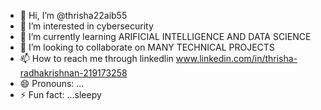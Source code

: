 - 👋 Hi, I’m @thrisha22aib55
- 👀 I’m interested in cybersecurity
- 🌱 I’m currently learning ARIFICIAL INTELLIGENCE AND DATA SCIENCE
- 💞️ I’m looking to collaborate on MANY TECHNICAL PROJECTS
- 📫 How to reach me through linkedlin www.linkedin.com/in/thrisha-radhakrishnan-219173258
- 😄 Pronouns: ...
- ⚡ Fun fact: ...sleepy

<!---
thrisha22aib55/thrisha22aib55 is a ✨ special ✨ repository because its `README.md` (this file) appears on your GitHub profile.
You can click the Preview link to take a look at your changes.
--->
